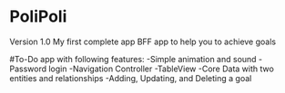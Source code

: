 # PoliPoli

Version 1.0 My first complete app
BFF app to help you to achieve goals

#To-Do app with following features:
  -Simple animation and sound
  -Password login
  -Navigation Controller
  -TableView
  -Core Data with two entities and relationships
  -Adding, Updating, and Deleting a goal
  
